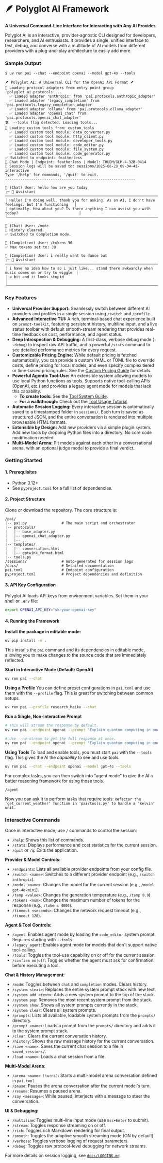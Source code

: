 # 🪶 Polyglot AI Framework

**A Universal Command-Line Interface for Interacting with Any AI Provider.**

Polyglot AI is an interactive, provider-agnostic CLI designed for developers, researchers, and AI enthusiasts. It provides a single, unified interface to test, debug, and converse with a multitude of AI models from different providers with a plug-and-play architecture to easily add more.


### Sample Output

```
$ uv run pai --chat --endpoint openai --model gpt-4o --tools

🪶 Polyglot AI: A Universal CLI for the OpenAI API Format 🪶
🔎 Loading protocol adapters from entry point group 'polyglot_ai.protocols'...
  ✅ Loaded adapter 'anthropic' from 'pai.protocols.anthropic_adapter'
  ✅ Loaded adapter 'legacy_completion' from 'pai.protocols.legacy_completion_adapter'
  ✅ Loaded adapter 'ollama' from 'pai.protocols.ollama_adapter'
  ✅ Loaded adapter 'openai_chat' from 'pai.protocols.openai_chat_adapter'
🛠️  --tools flag detected. Loading tools...
🔎 Loading custom tools from: custom_tools
  ✅ Loaded custom tool module: data_converter.py
  ✅ Loaded custom tool module: http_client.py
  ✅ Loaded custom tool module: developer_tools.py
  ✅ Loaded custom tool module: code_editor.py
  ✅ Loaded custom tool module: file_system.py
  ✅ Loaded custom tool module: code_generator.py
✅ Switched to endpoint: featherless
🎯 Chat Mode | Endpoint: featherless | Model: THUDM/GLM-4-32B-0414
💾 Session logs will be saved to: sessions/2025-06-28_09-34-42-interactive
Type '/help' for commands, '/quit' to exit.
------------------------------------------------------------

👤 (Chat) User: hello how are you today
╭─ 🤖 Assistant ──────────────────────────────────────────────────────────────────────────────────────╮
│ Hello! I'm doing well, thank you for asking. As an AI, I don't have feelings, but I'm functioning   │
│ optimally. How about you? Is there anything I can assist you with today?                            │
╰─────────────────────────────────────────────────────────────────────────────────────────────────────╯

👤 (Chat) User: /mode
🧹 History cleared.
✅ Switched to Completion mode.

👤 (Completion) User: /tokens 30
✅ Max tokens set to: 30

👤 (Completion) User: i really want to dance but
╭─ 🤖 Assistant ──────────────────────────────────────────────────────────────────────────────────────╮
│ i have no idea how to so i just like... stand there awkwardly when music comes on or try to wiggle  │
│ a bit and it looks stupid                                                                           │
╰─────────────────────────────────────────────────────────────────────────────────────────────────────╯
```

### Key Features

*   **Universal Provider Support:** Seamlessly switch between different AI providers and profiles in a single session using `/switch` and `/profile`.
*   **Advanced Interactive TUI:** A rich, terminal-based chat experience built on `prompt-toolkit`, featuring persistent history, multiline input, and a live status toolbar with default smooth-stream rendering that provides real-time feedback on cost, performance, and agent status.
*   **Deep Introspection & Debugging:** A first-class, verbose debug mode (`--debug`) to inspect raw API traffic, and a powerful `/stats` command to see detailed performance metrics for every request.
*   **Customizable Pricing Engine:** While default pricing is fetched automatically, you can provide a custom YAML or TOML file to override costs, define pricing for local models, and even specify complex tiered or time-based pricing rules. See the [Custom Pricing Guide](./docs/PRICING.md) for details.
*   **Powerful Agentic Tool-Use:** An extensible system allowing models to use local Python functions as tools. Supports native tool-calling APIs (OpenAI, etc.) and provides a legacy agent mode for models that lack this capability.
    *   **To create tools:** See the [Tool System Guide](./docs/TOOLS.md).
    *   **For a walkthrough:** Check out the [Tool Usage Tutorial](./docs/TOOL_TUTORIAL.md).
*   **Automatic Session Logging:** Every interactive session is automatically saved to a timestamped folder in `sessions/`. Each turn is saved as structured JSON, and the entire conversation is rendered into multiple browseable HTML formats.
*   **Extensible by Design:** Add new providers via a simple plugin system. Add new tools by dropping Python files into a directory. No core code modification needed.
*   **Multi-Model Arena:** Pit models against each other in a conversational arena, with an optional judge model to provide a final verdict.

### Getting Started

#### 1. Prerequisites

*   Python 3.12+
*   See `pyproject.toml` for a full list of dependencies.

#### 2. Project Structure

Clone or download the repository. The core structure is:

```
/pai/
|-- pai.py                # The main script and orchestrator
|-- protocols/
|   |-- base_adapter.py
|   |-- openai_chat_adapter.py
|   |-- ...
|-- templates/
|   |-- conversation.html
|   |-- gptwink_format.html
|-- tools.py
/sessions/                # Auto-generated for session logs
/docs/                    # Detailed documentation
pai.toml                  # Endpoint configuration
pyproject.toml            # Project dependencies and definition
```

#### 3. API Key Configuration

Polyglot AI loads API keys from environment variables. Set them in your shell or `.env` file:

```bash
export OPENAI_API_KEY="sk-your-openai-key"
```

#### 4. Running the Framework

**Install the package in editable mode:**
```bash
uv pip install -e .
```
This installs the `pai` command and its dependencies in editable mode, allowing you to make changes to the source code that are immediately reflected.

**Start in Interactive Mode (Default: OpenAI)**
```bash
uv run pai --chat
```

**Using a Profile**
You can define preset configurations in `pai.toml` and use them with the `--profile` flag. This is great for switching between common setups.
```bash
uv run pai --profile research_haiku --chat
```

**Run a Single, Non-Interactive Prompt**
```bash
# This will stream the response by default.
uv run pai --endpoint openai --prompt "Explain quantum computing in one sentence."

# Use --no-stream to get the full response at once.
uv run pai --endpoint openai --prompt "Explain quantum computing in one sentence." --no-stream
```

**Using Tools**
To load and enable tools, you must start `pai` with the `--tools` flag. This gives the AI the *capability* to see and use tools.
```bash
uv run pai --chat --endpoint openai --model gpt-4o --tools
```
For complex tasks, you can then switch into "agent mode" to give the AI a better reasoning framework for using those tools.
```
/agent
```
Now you can ask it to perform tasks that require tools: `Refactor the 'get_current_weather' function in 'pai/tools.py' to handle a 'kelvin' unit.`

### Interactive Commands

Once in interactive mode, use `/` commands to control the session:

*   `/help`: Shows this list of commands.
*   `/stats`: Displays performance and cost statistics for the current session.
*   `/quit` or `/q`: Exits the application.

**Provider & Model Controls:**
*   `/endpoints`: Lists all available provider endpoints from your config file.
*   `/switch <name>`: Switches to a different provider endpoint (e.g., `/switch anthropic`).
*   `/model <name>`: Changes the model for the current session (e.g., `/model gpt-4o-mini`).
*   `/temp <value>`: Changes the generation temperature (e.g., `/temp 0.9`).
*   `/tokens <num>`: Changes the maximum number of tokens for the response (e.g., `/tokens 4000`).
*   `/timeout <seconds>`: Changes the network request timeout (e.g., `/timeout 120`).

**Agent & Tool Controls:**
*   `/agent`: Enables agent mode by loading the `code_editor` system prompt. Requires starting with `--tools`.
*   `/legacy_agent`: Enables agent mode for models that don't support native tool-calling.
*   `/tools`: Toggles the tool-use capability on or off for the current session.
*   `/confirm on|off`: Toggles whether the agent must ask for confirmation before executing a tool.

**Chat & History Management:**
*   `/mode`: Toggles between `chat` and `completion` modes. Clears history.
*   `/system <text>`: Replaces the entire system prompt stack with new text.
*   `/system add <text>`: Adds a new system prompt to the top of the stack.
*   `/system pop`: Removes the most recent system prompt from the stack.
*   `/system show`: Shows all system prompts currently in the stack.
*   `/system clear`: Clears all system prompts.
*   `/prompts`: Lists all available, loadable system prompts from the `prompts/` directory.
*   `/prompt <name>`: Loads a prompt from the `prompts/` directory and adds it to the system prompt stack.
*   `/clear`: Clears the current conversation history.
*   `/history`: Shows the raw message history for the current conversation.
*   `/save <name>`: Saves the current chat session to a file in `saved_sessions/`.
*   `/load <name>`: Loads a chat session from a file.

**Multi-Model Arena:**
*   `/arena <name> [turns]`: Starts a multi-model arena conversation defined in `pai.toml`.
*   `/pause`: Pauses the arena conversation after the current model's turn.
*   `/resume`: Resumes a paused arena.
*   `/say <message>`: While paused, interjects with a message to steer the conversation.

**UI & Debugging:**
*   `/multiline`: Toggles multi-line input mode (use `Esc+Enter` to submit).
*   `/stream`: Toggles response streaming on or off.
*   `/rich`: Toggles rich Markdown rendering for final output.
*   `/smooth`: Toggles the adaptive smooth streaming mode (ON by default).
*   `/verbose`: Toggles verbose logging of request parameters.
*   `/debug`: Toggles raw protocol-level debugging for network streams.

For more details on session logging, see [`docs/LOGGING.md`](docs/LOGGING.md).

